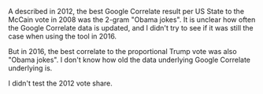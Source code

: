 A described in 2012, the best Google Correlate result per US State to the McCain vote in 2008 was the 2-gram "Obama jokes".
It is unclear how often the Google Correlate data is updated, and I didn't try to see if it was still the case when using the tool in 2016. 

But in 2016, the best correlate to the proportional Trump vote was also "Obama jokes". I don't know how old the data underlying Google Correlate underlying is.

I didn't test the 2012 vote share.  

